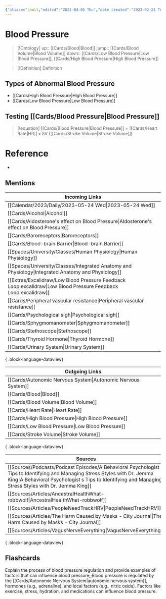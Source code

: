 ```yaml
---
{"aliases":null,"edited":"2023-04-06 Thu","date created":"2023-02-21 Tue","dg-publish":true,"tags":["Uni/LFS112","flashcards/LFS112"],"permalink":"/cards/blood-pressure/","dgPassFrontmatter":true}
---
```


# Blood Pressure

> [!Ontology]
> up:: [[Cards/Blood\|Blood]]
> jump:: [[Cards/Blood Volume\|Blood Volume]]
> down:: [[Cards/Low Blood Pressure\|Low Blood Pressure]], [[Cards/High Blood Pressure\|High Blood Pressure]]

> [!Definition] Definition

## Types of Abnormal Blood Pressure

- [[Cards/High Blood Pressure\|High Blood Pressure]]
- [[Cards/Low Blood Pressure\|Low Blood Pressure]]

## Testing [[Cards/Blood Pressure\|Blood Pressure]]

> [!equation]
> [[Cards/Blood Pressure\|Blood Pressure]] = [[Cards/Heart Rate\|HR]] x SV ([[Cards/Stroke Volume\|Stroke Volume]])

# Reference

- 

## Mentions

| Incoming Links                                                                                                    |
| ----------------------------------------------------------------------------------------------------------------- |
| [[Calendar/2023/Daily/2023-05-24 Wed\|2023-05-24 Wed]]                                                         |
| [[Cards/Alcohol\|Alcohol]]                                                                                     |
| [[Cards/Aldosterone's effect on Blood Pressure\|Aldosterone's effect on Blood Pressure]]                       |
| [[Cards/Baroreceptors\|Baroreceptors]]                                                                         |
| [[Cards/Blood-brain Barrier\|Blood-brain Barrier]]                                                             |
| [[Spaces/University/Classes/Human Physiology\|Human Physiology]]                                               |
| [[Spaces/University/Classes/Integrated Anatomy and Physiology\|Integrated Anatomy and Physiology]]             |
| [[Extras/Excalidraw/Low Blood Pressure Feedback Loop.excalidraw\|Low Blood Pressure Feedback Loop.excalidraw]] |
| [[Cards/Peripheral vascular resistance\|Peripheral vascular resistance]]                                       |
| [[Cards/Psychological sigh\|Psychological sigh]]                                                               |
| [[Cards/Sphygmomanometer\|Sphygmomanometer]]                                                                   |
| [[Cards/Stethoscope\|Stethoscope]]                                                                             |
| [[Cards/Thyroid Hormone\|Thyroid Hormone]]                                                                     |
| [[Cards/Urinary System\|Urinary System]]                                                                       |

{ .block-language-dataview}

| Outgoing Links                                                  |
| --------------------------------------------------------------- |
| [[Cards/Autonomic Nervous System\|Autonomic Nervous System]] |
| [[Cards/Blood\|Blood]]                                       |
| [[Cards/Blood Volume\|Blood Volume]]                         |
| [[Cards/Heart Rate\|Heart Rate]]                             |
| [[Cards/High Blood Pressure\|High Blood Pressure]]           |
| [[Cards/Low Blood Pressure\|Low Blood Pressure]]             |
| [[Cards/Stroke Volume\|Stroke Volume]]                       |

{ .block-language-dataview}

| Sources                                                                                                                                                                                                                                 |
| --------------------------------------------------------------------------------------------------------------------------------------------------------------------------------------------------------------------------------------- |
| [[Sources/Podcasts/Podcast Episodes/A Behavioral Psychologist s Tips to Identifying and Managing Stress Styles with Dr. Jemma King\|A Behavioral Psychologist s Tips to Identifying and Managing Stress Styles with Dr. Jemma King]] |
| [[Sources/Articles/AncestralHealthWhat-robbwolf\|AncestralHealthWhat-robbwolf]]                                                                                                                                                      |
| [[Sources/Articles/PeopleNeedTrackHRV\|PeopleNeedTrackHRV]]                                                                                                                                                                          |
| [[Sources/Articles/The Harm Caused by Masks - City Journal\|The Harm Caused by Masks - City Journal]]                                                                                                                                |
| [[Sources/Articles/VagusNerveEverything\|VagusNerveEverything]]                                                                                                                                                                      |

{ .block-language-dataview}

## Flashcards

Explain the process of blood pressure regulation and provide examples of factors that can influence blood pressure;;Blood pressure is regulated by the [[Cards/Autonomic Nervous System\|autonomic nervous system]], hormones (e.g., adrenaline), and local factors (e.g., nitric oxide). Factors like exercise, stress, hydration, and medications can influence blood pressure.